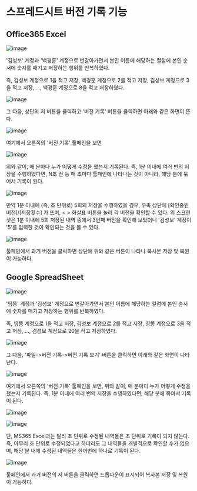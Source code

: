 # 스프레드시트 버전 기록 기능



## Office365 Excel



![image](https://user-images.githubusercontent.com/53200166/134471683-a77a6900-0be2-4ef1-8da6-e7112d86c9c6.png)

'김성보' 계정과 '백경훈' 계정으로 번갈아가면서 본인 이름에 해당하는 컬럼에 본인 순서에 숫자를 매기고 저장하는 행위를 반복하였다.

즉, 김성보 계정으로 1을 적고 저장, 백경훈 계정으로 2를 적고 저장, 김성보 계정으로 3을 적고 저장, ..., 백경훈 계정으로 8을 적고 저장하였다.

![image](https://user-images.githubusercontent.com/53200166/134472072-ab1fba78-31d6-409d-98c5-114ed8fe38dc.png)

그 다음, 상단의 저 버튼을 클릭하고 '버전 기록' 버튼을 클릭하면 아래와 같은 화면이 뜬다.

![image](https://user-images.githubusercontent.com/53200166/134472225-70bf75db-78d9-4dfc-9494-54e5b77385e2.png)

여기에서 오른쪽의 '버전 기록' 툴페인을 보면

![image](https://user-images.githubusercontent.com/53200166/134472374-3a22a643-773b-4b18-b2e5-b64744fddd5b.png)

위와 같이, 매 분마다 누가 어떻게 수정을 했는지 기록된다. 즉, 1분 이내에 여러 번의 저장을 수행하였다면, N초 전 등 매 초마다 툴페인에 나타나는 것이 아니라, 해당 분에 묶여서 기록이 된다. 

![image](https://user-images.githubusercontent.com/53200166/134471808-761e9fc7-f480-4a82-a85e-5027a41fa220.png)

만약 1분 이내에 (즉, 초 단위로) 5회의 저장을 수행하였을 경우, 우측 상단에 [확인중인버전]/[저장횟수] 가 뜨며, < > 화살표 버튼을 눌러 각 버전을 확인할 수 있다. 위 스크린샷은 1분 이내에 5회 저장된 내역 중에서 3번째 버전을 확인해 보았더니 '김성보' 계정이 '5'를 입력한 것이 확인되는 것을 볼 수 있다.

![image](https://user-images.githubusercontent.com/53200166/134835458-847ef5a3-1d01-4327-b61a-b199ebbeb9c5.png)

툴페인에서 과거 버전을 클릭하면 상단에 위와 같은 버튼이 나타나 복사본 저장 및 복원이 가능하다.



## Google SpreadSheet



![image](https://user-images.githubusercontent.com/53200166/134832844-4da6a5f0-f12f-4794-9c6c-c0859a64b9d8.png)

'띵똥' 계정과 '김성보' 계정으로 번갈아가면서 본인 이름에 해당하는 컬럼에 본인 순서에 숫자를 매기고 저장하는 행위를 반복하였다.

즉, 띵똥 계정으로 1을 적고 저장, 김성보 계정으로 2를 적고 저장, 띵똥 계정으로 3을 적고 저장, ..., 김성보 계정으로 20을 적고 저장하였다.

![image](https://user-images.githubusercontent.com/53200166/134833175-91493279-47a8-4abb-885e-493d1aa26501.png)

그 다음, '파일->버전 기록->버전 기록 보기' 버튼을 클릭하면 아래와 같은 화면이 나타난다.

![image](https://user-images.githubusercontent.com/53200166/134832878-67419192-c1a4-45c8-9412-351ed0135f5d.png)

여기에서 오른쪽의 '버전 기록' 툴페인을 보면, 위와 같이, 매 분마다 누가 어떻게 수정을 했는지 기록된다. 즉, 1분 이내에 여러 번의 저장을 수행하였다면, 해당 분에 묶여서 기록이 된다. 

![image](https://user-images.githubusercontent.com/53200166/134832912-8b391870-e0fa-46be-b7fe-7fc4e4446dca.png)

![image](https://user-images.githubusercontent.com/53200166/134832950-542a5c35-b5e7-48c8-a6f4-d7ee21a1ca8d.png)

단, MS365 Excel과는 달리 초 단위로 수정된 내역들은 초 단위로 기록이 되지 않는다. 즉, 아무리 초 단위로 수정되었다고 하더라도 그 내역들을 개별적으로 확인할 수가 없으며, 해당 분 내에 수정된 내역들은 한꺼번에 하나로 기록이 된다.

![image](https://user-images.githubusercontent.com/53200166/134835623-425c65c6-70fa-4c6c-b808-2fb008c619fb.png)

툴페인에서 과거 버전의 저 버튼을 클릭하면 드롭다운이 표시되어 복사본 저장 및 복원이 가능하다.

